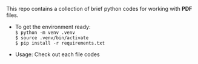 This repo contains a collection of brief python codes for working with **PDF** files.

* To get the environment ready:  
`$ python -m venv .venv`  
`$ source .venv/bin/activate`  
`$ pip install -r requirements.txt`  

* Usage: Check out each file codes
